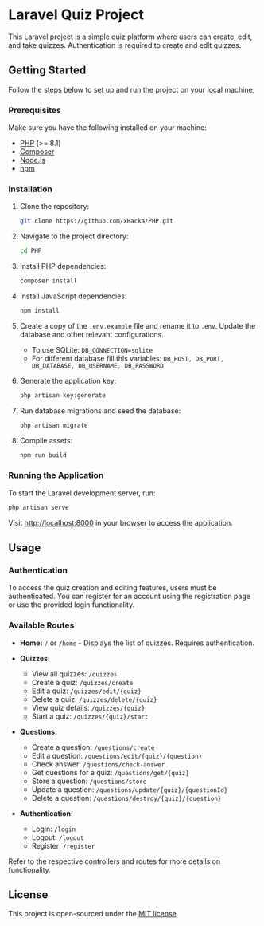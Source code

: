 
# Laravel Quiz Project

This Laravel project is a simple quiz platform where users can create, edit, and take quizzes. Authentication is required to create and edit quizzes.

## Getting Started

Follow the steps below to set up and run the project on your local machine:

### Prerequisites

Make sure you have the following installed on your machine:

- [PHP](https://www.php.net/) (>= 8.1)
- [Composer](https://getcomposer.org/)
- [Node.js](https://nodejs.org/)
- [npm](https://www.npmjs.com/)

### Installation

1. Clone the repository:

    ```bash
    git clone https://github.com/xHacka/PHP.git
    ```

2. Navigate to the project directory:

    ```bash
    cd PHP
    ```

3. Install PHP dependencies:

    ```bash
    composer install
    ```

4. Install JavaScript dependencies:

    ```bash
    npm install
    ```

5. Create a copy of the `.env.example` file and rename it to `.env`. Update the database and other relevant configurations.
	* To use SQLite: `DB_CONNECTION=sqlite`
	* For different database fill this variables: `DB_HOST, DB_PORT, DB_DATABASE, DB_USERNAME, DB_PASSWORD`

6. Generate the application key:

    ```bash
    php artisan key:generate
    ```

7. Run database migrations and seed the database:

    ```bash
    php artisan migrate
    ```

8. Compile assets:

    ```bash
    npm run build
    ```

### Running the Application

To start the Laravel development server, run:

```bash
php artisan serve
```

Visit [http://localhost:8000](http://localhost:8000) in your browser to access the application.

## Usage

### Authentication

To access the quiz creation and editing features, users must be authenticated. You can register for an account using the registration page or use the provided login functionality.

### Available Routes

- **Home:** `/` or `/home` - Displays the list of quizzes. Requires authentication.

- **Quizzes:**
  - View all quizzes: `/quizzes`
  - Create a quiz: `/quizzes/create`
  - Edit a quiz: `/quizzes/edit/{quiz}`
  - Delete a quiz: `/quizzes/delete/{quiz}`
  - View quiz details: `/quizzes/{quiz}`
  - Start a quiz: `/quizzes/{quiz}/start`

- **Questions:**
  - Create a question: `/questions/create`
  - Edit a question: `/questions/edit/{quiz}/{question}`
  - Check answer: `/questions/check-answer`
  - Get questions for a quiz: `/questions/get/{quiz}`
  - Store a question: `/questions/store`
  - Update a question: `/questions/update/{quiz}/{questionId}`
  - Delete a question: `/questions/destroy/{quiz}/{question}`

- **Authentication:**
  - Login: `/login`
  - Logout: `/logout`
  - Register: `/register`
  
Refer to the respective controllers and routes for more details on functionality. 

## License

This project is open-sourced under the [MIT license](LICENSE).

<!-- Design Is Very Human -->
